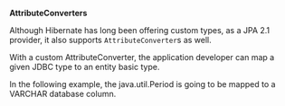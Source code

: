 **AttributeConverters**

Although Hibernate has long been offering custom types, as a JPA 2.1 provider, it also supports `AttributeConverter`s as well.

With a custom AttributeConverter, the application developer can map a given JDBC type to an entity basic type.

In the following example, the java.util.Period is going to be mapped to a VARCHAR database column.